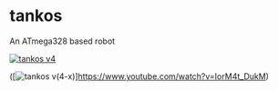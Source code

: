 tankos
===

An ATmega328 based robot <br />

[![tankos v4](https://img.youtube.com/vi/QqXD1uUuLKk/0.jpg)](https://www.youtube.com/watch?v=QqXD1uUuLKk)

([![tankos v(4-x)](https://img.youtube.com/vi/IorM4t_DukM/0.jpg)]https://www.youtube.com/watch?v=IorM4t_DukM)

